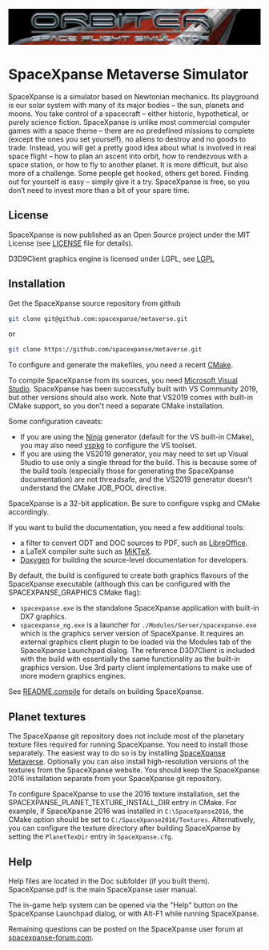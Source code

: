 ![SpaceXpanse logo](./Src/SpaceXpanse/Bitmaps/banner.png)

# SpaceXpanse Metaverse Simulator

SpaceXpanse is a simulator based on Newtonian mechanics. Its playground
is our solar system with many of its major bodies – the sun, planets and moons.
You take control of a spacecraft – either historic, hypothetical, or purely
science fiction. SpaceXpanse is unlike most commercial computer games with a space
theme – there are no predefined missions to complete (except the ones you set
yourself), no aliens to destroy and no goods to trade. Instead, you will get a
pretty good idea about what is involved in real space flight – how to plan an
ascent into orbit, how to rendezvous with a space station, or how to fly to
another planet. It is more difficult, but also more of a challenge. Some people
get hooked, others get bored. Finding out for yourself is easy – simply give it
a try. SpaceXpanse is free, so you don’t need to invest more than a bit of your
spare time.

## License 

SpaceXpanse is now published as an Open Source project under the MIT License (see
[LICENSE](./LICENSE) file for details).

D3D9Client graphics engine is licensed under LGPL, see [LGPL](./OVP/D3D9Client/LGPL.txt)

## Installation

Get the SpaceXpanse source repository from github
```bash
git clone git@github.com:spacexpanse/metaverse.git
```
or
```bash
git clone https://github.com/spacexpanse/metaverse.git
```

To configure and generate the makefiles, you need a recent
[CMake](https://cmake.org/download/).

To compile SpaceXpanse from its sources, you need
[Microsoft Visual Studio](https://visualstudio.microsoft.com/downloads/).
SpaceXpanse has been successfully built with VS Community 2019, but other versions should
also work. Note that VS2019 comes with built-in CMake support, so you don't
need a separate CMake installation.

Some configuration caveats:
- If you are using the [Ninja](https://cmake.org/cmake/help/latest/generator/Ninja.html)
generator (default for the VS built-in CMake), you may also need
[vspkg](https://github.com/microsoft/vcpkg) to configure the VS toolset.
- If you are using the VS2019 generator, you may need to set up Visual Studio to use
only a single thread for the build. This is because some of the build tools (especially
those for generating the SpaceXpanse documentation) are not threadsafe, and the VS2019
generator doesn't understand the CMake JOB_POOL directive.

SpaceXpanse is a 32-bit application. Be sure to configure vspkg and CMake accordingly.

If you want to build the documentation, you need a few additional tools:
- a filter to convert ODT and DOC sources to PDF, such as
  [LibreOffice](https://www.libreoffice.org/download/download/).
- a LaTeX compiler suite such as [MiKTeX](https://miktex.org/download).
- [Doxygen](https://www.doxygen.nl/index.html) for building the source-level
  documentation for developers.

By default, the build is configured to create both graphics flavours of the
SpaceXpanse executable (although this can be configured with the SPACEXPANSE_GRAPHICS CMake flag):
- ``spacexpanse.exe`` is the standalone SpaceXpanse application with built-in DX7 graphics.
- ``spacexpanse_ng.exe`` is a launcher for ``./Modules/Server/spacexpanse.exe`` which is the
graphics server version of SpaceXpanse. It requires an external graphics client
plugin to be loaded via the Modules tab of the SpaceXpanse Launchpad dialog.
The reference D3D7Client is included with the build with essentially the same
functionality as the built-in graphics version. Use 3rd party client
implementations to make use of more modern graphics engines.

See [README.compile](./README.compile) for details on building SpaceXpanse.

## Planet textures

The SpaceXpanse git repository does not include most of the planetary texture files
required for running SpaceXpanse.
You need to install those separately. The easiest way to do so is by installing
[SpaceXpanse Metaverse](https://github.com/spacexpanse/metaverse). Optionally you can
also install high-resolution versions of the textures from the SpaceXpanse website.
You should keep the SpaceXpanse 2016 installation separate from your SpaceXpanse git
repository.

To configure SpaceXpanse to use the 2016 texture installation, set the
SPACEXPANSE_PLANET_TEXTURE_INSTALL_DIR entry in CMake. For example, if SpaceXpanse 2016
was installed in `C:\SpaceXpanse2016`, the CMake option should be set to
`C:/SpaceXpanse2016/Textures`.
Alternatively, you can configure the texture directory after building SpaceXpanse
by setting the `PlanetTexDir` entry in `SpaceXpanse.cfg`.

## Help

Help files are located in the Doc subfolder (if you built them). SpaceXpanse.pdf is the
main SpaceXpanse user manual.

The in-game help system can be opened via the "Help" button on
the SpaceXpanse Launchpad dialog, or with Alt-F1 while running
SpaceXpanse.

Remaining questions can be posted on the SpaceXpanse user forum at
[spacexpanse-forum.com](https://forum.spacexpanse.org).
